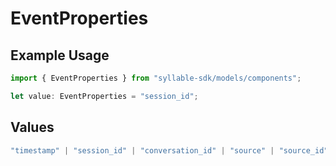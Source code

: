 # EventProperties

## Example Usage

```typescript
import { EventProperties } from "syllable-sdk/models/components";

let value: EventProperties = "session_id";
```

## Values

```typescript
"timestamp" | "session_id" | "conversation_id" | "source" | "source_id" | "category" | "type" | "user_id" | "description" | "attributes"
```
